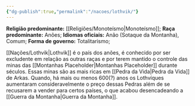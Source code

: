 ```yaml
---
{"dg-publish":true,"permalink":"/nacoes/lothvik/"}
---
```


 __Religião predominante:__ [[Religiões/Monoteísmo\|Monoteísmo]];
 __Raça predominante:__ Anões;
 __Idiomas oficiais:__ Anão (Sotaque da Montanha), Comum; 
 __Forma de governo:__ Totalitarismo;

[[Nações/Lothvik\|Lothvik]] é o país dos anões, é conhecido por ser excludente em relação as outras raças e por terem mantido o controle das minas das [[Montanhas Placeholder\|Montanhas Placeholder]] durante séculos. Essas minas são as mais ricas em [[Pedra da Vida\|Pedra da Vida]] de Arkas. Quando, há mais ou menos 600(?) anos os Lothvíques aumentaram consideravelmente o preço dessas Pedras além de se recusarem a vender para certos países, o que acabou desencadeando a [[Guerra da Montanha\|Guerra da Montanha]]. 